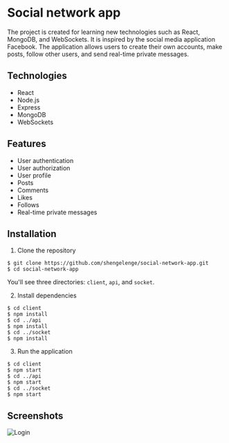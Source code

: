 # Social network app

The project is created for learning new technologies such as React, MongoDB, and WebSockets. It is inspired by the social media application Facebook. The application allows users to create their own accounts, make posts, follow other users, and send real-time private messages.

## Technologies

- React
- Node.js
- Express
- MongoDB
- WebSockets

## Features

- User authentication
- User authorization
- User profile
- Posts
- Comments
- Likes
- Follows
- Real-time private messages

## Installation

1. Clone the repository

```
$ git clone https://github.com/shengelenge/social-network-app.git
$ cd social-network-app
```

You'll see three directories: `client`, `api`, and `socket`.

2. Install dependencies

```
$ cd client
$ npm install
$ cd ../api
$ npm install
$ cd ../socket
$ npm install
```

3. Run the application

```
$ cd client
$ npm start
$ cd ../api
$ npm start
$ cd ../socket
$ npm start
```

## Screenshots

![Login]()
